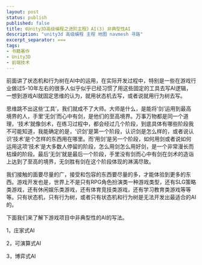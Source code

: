 ```yaml
---
layout: post
status: publish
published: false
title: 《Unity3D高级编程之进阶主程》AI(3) 非典型性AI
description: "unity3d 高级编程 主程 地图 navmesh 寻路"
excerpt_separator: ===
tags:
- 书籍著作
- Unity3D
- 前端技术
---
```


前面讲了状态机和行为树在AI中的运用，在实际开发过程中，特别是一些在游戏行业做过5-10年左右的很多人似乎似乎已经习惯了用这些固定的工具去写AI逻辑，一想到游戏AI就固定思维的认为，就用状态机去写，或者说就用行为树去写。

思维跳不出这些‘工具’，我们就成不了大师。大师是什么，是能将‘剑’运用到最高境界的人，手里‘无剑’而心中有剑，是他们的至高境界。万事万物都是同一个道理，‘技术’就像剑术，在练习过程中，都会经过几个阶段，到底具体有哪些阶段我不可能知道，我能确定的是，‘识剑’是第一个阶段，认识剑是怎么样的，或者说认识‘技术’是个怎样的东西用在哪里。而‘用剑’是另一个阶段，如何用剑或者说如何运用这项‘技术’是大多数人停留的阶段，怎么用剑怎么用好剑，是一个非常漫长而枯燥的阶段。最后‘无剑’就是最后一个阶段，手里没有剑而心中有剑在剑术的造诣上达到了至高的境界，无剑胜有剑在这个阶段体现的淋漓尽致。

我们接触的面要尽量的广，接受和包容的东西要尽量的多，才能体验到更多的东西。游戏开发也是，世界上不是只有RPG角色扮演类一种游戏类型，还有SLG策略类游戏，还有休闲娱乐类游戏，还有体育竞技类游戏，还有学习教育类游戏等等等。只有状态机，只有行为树，或者只有状态机和行为树是无法开发出最适合的AI的。

下面我们来了解下游戏项目中非典型性的AI的写法。

1，庄家式AI

2，可演算式AI

3，博弈式AI

